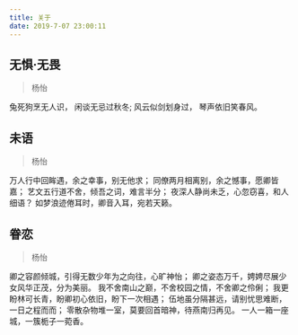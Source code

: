 ```yaml
---
title: 关于
date: 2019-7-07 23:00:11
---
```


## 无惧·无畏

> 杨怡

兔死狗烹无人识，
闲谈无忌过秋冬;
风云似剑划身过，
琴声依旧笑春风。

## 未语

> 杨怡

万人行中回眸遇，余之幸事，别无他求；
同僚两月相离别，余之憾事，愿卿皆嘉；
艺文五行道不舍，倾吾之词，难言半分；
夜深人静尚未乏，心忽窃喜，和人细语？
如梦浪迹倦耳时，卿音入耳，宛若天籁。


## 眷恋

> 杨怡

卿之容颜倾城，引得无数少年为之向往，心旷神怡；
卿之姿态万千，娉娉尽展少女风华正茂，分为美丽。
我不舍南山之巅，不舍校园之情，不舍卿之伶俐；
我更盼林可长青，盼卿初心依旧，盼下一次相遇；
伍地虽分隔甚远，请别忧思难断，一日之程而而；
零散杂物堆一室，莫要回首暗神，待燕南归再见。
一人一箱一座城，一簇栀子一菀香。